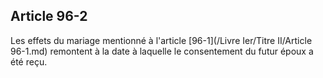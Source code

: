 Article 96-2
----
Les effets du mariage mentionné à l'article [96-1](/Livre Ier/Titre II/Article 96-1.md) remontent à la date à laquelle
le consentement du futur époux a été reçu.
